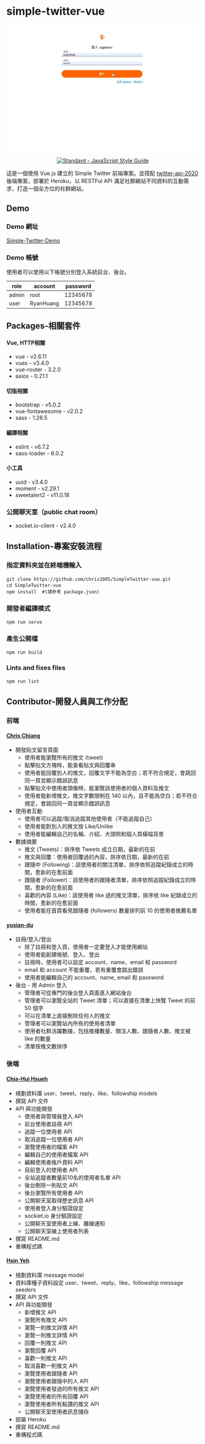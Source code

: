 # simple-twitter-vue

<p align="center">
  <img src="https://raw.githubusercontent.com/chris1085/SimpleTwitter-vue/main/projectView.gif"/>
</p>
<p align="center">
  <a href="https://standardjs.com/"><img src="https://img.shields.io/badge/code_style-standard-brightgreen.svg" alt="Standard - JavaScript Style Guide"></a>
</p>

 這是一個使用 Vue.js 建立的 Simple Twitter 前端專案。並搭配 [
twitter-api-2020](https://github.com/wintersprouter/twitter-api-2020#ChatRoom) 後端專案，部署於 Heroku，以 RESTFul API 滿足社群網站不同資料的互動需求，打造一個全方位的社群網站。

 ## Demo 
 ### Demo 網址
 [Simple-Twitter-Demo](https://chris1085.github.io/SimpleTwitter-vue/#/)

### Demo 帳號
使用者可以使用以下帳號分別登入系統前台、後台。

|role| account | password |
| -------- | -------- | -------- |
| admin  | root   | 12345678  |
| user   | RyanHuang   | 12345678   

## Packages-相關套件
#### Vue, HTTP相關
* vue - v2.6.11
* vuex - v3.4.0
* vue-router - 3.2.0
* axios - 0.21.1
#### 切版相關
* bootstrap - v5.0.2
* vue-fontawesome - v2.0.2
* sass - 1.26.5
#### 編譯相關
* eslint - v6.7.2
* sass-loader - 8.0.2
#### 小工具
* uuid - v3.4.0
* moment - v2.29.1
* sweetalert2 - v11.0.18
### 公開聊天室（public chat room）
* socket.io-client - v2.4.0
## Installation-專案安裝流程

### 指定資料夾並在終端機輸入
```
git clone https://github.com/chris1085/SimpleTwitter-vue.git
cd SimpleTwitter-vue
npm install  #(請參考 package.json)
```

### 開發者編譯模式
```
npm run serve
```

### 產生公開檔
```
npm run build
```

### Lints and fixes files
```
npm run lint
```

## Contributor-開發人員與工作分配

### 前端
#### [Chris Chiang](https://github.com/chris1085)
* 開發貼文留言頁面
  * 使用者能瀏覽所有的推文 (tweet)
  * 點擊貼文方塊時，能查看貼文與回覆串
  * 使用者能回覆別人的推文，回覆文字不能為空白；若不符合規定，會跳回同一頁並顯示錯誤訊息
  * 點擊貼文中使用者頭像時，能瀏覽該使用者的個人資料及推文
  * 使用者能新增推文，推文字數限制在 140 以內，且不能為空白；若不符合規定，會跳回同一頁並顯示錯誤訊息
* 使用者互動
  * 使用者可以追蹤/取消追蹤其他使用者（不能追蹤自己）
  * 使用者能對別人的推文按 Like/Unlike
  * 使用者能編輯自己的名稱、介紹、大頭照和個人頁橫幅背景
* 數據摘要
  * 推文 (Tweets)：排序依 Tweets 成立日期，最新的在前
  * 推文與回覆：使用者回覆過的內容，排序依日期，最新的在前
  * 跟隨中 (Following)：該使用者的關注清單，排序依照追蹤紀錄成立的時間，愈新的在愈前面
  * 跟隨者 (Follower)：該使用者的跟隨者清單，排序依照追蹤紀錄成立的時間，愈新的在愈前面
  * 喜歡的內容 (Like)：該使用者 like 過的推文清單，排序依 like 紀錄成立的時間，愈新的在愈前面
  * 使用者能在首頁看見跟隨者 (followers) 數量排列前 10 的使用者推薦名單

#### [yusian-du](https://github.com/yusian-du)
* 註冊/登入/登出
  * 除了註冊和登入頁，使用者一定要登入才能使用網站
  * 使用者能創建帳號、登入、登出
  * 註冊時，使用者可以設定 account、name、email 和 password 
  * email 和 account 不能重覆，若有重覆會跳出錯誤
  * 使用者能編輯自己的 account、name, email 和 password
* 後台 - 用 Admin 登入
  * 管理者可從專門的後台登入頁面進入網站後台
  * 管理者可以瀏覽全站的 Tweet 清單；可以直接在清單上快覽 Tweet 的前 50 個字
  * 可以在清單上直接刪除任何人的推文
  * 管理者可以瀏覽站內所有的使用者清單
  * 使用者社群活躍數據，包括推播數量、關注人數、跟隨者人數、推文被 like 的數量
  * 清單按推文數排序
### 後端
#### [Chia-Hui Hsueh](https://github.com/wintersprouter)
  * 規劃資料庫 user、tweet、reply、like、followship models
  * 撰寫 API 文件
  * API 與功能開發
    * 使用者與管理員登入 API
    * 前台使用者註冊 API
    * 追蹤一位使用者 API
    * 取消追蹤一位使用者 API
    * 瀏覽使用者的檔案 API
    * 編輯自己的使用者檔案 API
    * 編輯使用者帳戶資料 API
    * 目前登入的使用者 API
    * 全站追蹤者數量前10名的使用者名單 API
    * 後台刪除一則貼文 API
    * 後台瀏覽所有使用者 API
    * 公開聊天室取得歷史訊息 API
    * 使用者登入身分驗證設定
    * sockiet.io 身分驗證設定
    * 公開聊天室使用者上線、離線通知
    * 公開聊天室線上使用者列表
  * 撰寫 README.md
  * 重構程式碼 
    
#### [Hsin Yeh](https://github.com/Hsinyehh)
  * 規劃資料庫 message model
  * 資料庫種子資料設定 user、tweet、reply、like、followship message seeders
  * 撰寫 API 文件
  * API 與功能開發
    * 新增推文 API
    * 瀏覽所有推文 API
    * 瀏覽一則推文詳情 API
    * 瀏覽一則推文詳情 API
    * 回覆一則推文 API
    * 瀏覽回覆 API
    * 喜歡一則推文 API
    * 取消喜歡一則推文 API
    * 瀏覽使用者跟隨者 API
    * 瀏覽使用者跟隨中的人 API
    * 瀏覽使用者發過的所有推文 API
    * 瀏覽使用者的所有回覆 API
    * 瀏覽使用者所有點讚的推文 API
    * 公開聊天室使用者訊息儲存
  * 部屬 Heroku
  * 撰寫 README.md
  * 重構程式碼     
    
